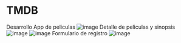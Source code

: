 # TMDB
Desarrollo App de peliculas
![image](https://user-images.githubusercontent.com/99770498/200429515-ac43b837-5595-4ba8-b96d-c12ac9710ff7.png)
Detalle de peliculas y sinopsis
![image](https://user-images.githubusercontent.com/99770498/200429626-4f27f082-00c1-4231-80a8-4320b05e4219.png)
![image](https://user-images.githubusercontent.com/99770498/200429663-751e68bd-8011-421d-a90c-993f55bb1606.png)
Formulario de registro
![image](https://user-images.githubusercontent.com/99770498/200429802-6f092c76-2110-48c8-b152-529842f39ff8.png)

